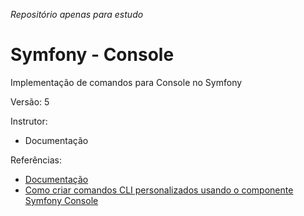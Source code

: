 _Repositório apenas para estudo_

# Symfony - Console

Implementação de comandos para Console no Symfony

Versão: 5

Instrutor:

- Documentação

Referências:

- [Documentação](https://symfony.com/doc/current/components/console.html)
- [Como criar comandos CLI personalizados usando o componente Symfony Console](https://code.tutsplus.com/tutorials/how-to-create-custom-cli-commands-using-the-symfony-console-component--cms-31274)
